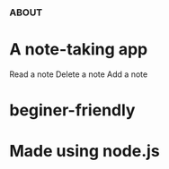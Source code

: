 ### ABOUT
# A note-taking app 
 Read a note
 Delete a note
 Add a note
# beginer-friendly
# Made using node.js


